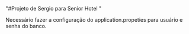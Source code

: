 "#Projeto de Sergio para Senior Hotel " 

Necessário fazer a configuração do application.propeties para usuário e senha do banco.
